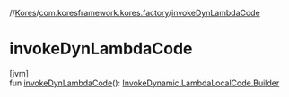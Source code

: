 //[Kores](../../index.md)/[com.koresframework.kores.factory](index.md)/[invokeDynLambdaCode](invoke-dyn-lambda-code.md)

# invokeDynLambdaCode

[jvm]\
fun [invokeDynLambdaCode](invoke-dyn-lambda-code.md)(): [InvokeDynamic.LambdaLocalCode.Builder](../com.koresframework.kores.base/-invoke-dynamic/-lambda-local-code/-builder/index.md)
